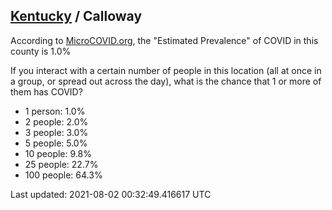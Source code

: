 
## [Kentucky](/united-states/kentucky) / Calloway

According to [MicroCOVID.org](http://microcovid.org),
the "Estimated Prevalence" of COVID in this county is 1.0%

If you interact with a certain number of people in this location
(all at once in a group, or spread out across the day), what is the chance that
1 or more of them has COVID?

- 1 person: 1.0%
- 2 people: 2.0%
- 3 people: 3.0%
- 5 people: 5.0%
- 10 people: 9.8%
- 25 people: 22.7%
- 100 people: 64.3%

Last updated: 2021-08-02 00:32:49.416617 UTC
